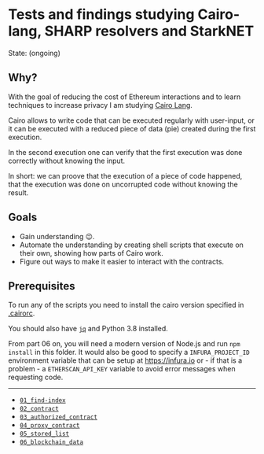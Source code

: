 # Tests and findings studying Cairo-lang, SHARP resolvers and StarkNET

State: (ongoing)

## Why?

With the goal of reducing the cost of Ethereum interactions and to
learn techniques to increase privacy I am studying [Cairo Lang](https://www.cairo-lang.org/docs/index.html).

Cairo allows to write code that can be executed regularly with user-input,
or it can be executed with a reduced piece of data (pie) created during the first execution.

In the second execution one can verify that the first execution was done correctly
without knowing the input.

In short: we can proove that the execution of a piece of code happened, that the execution
was done on uncorrupted code without knowing the result.

## Goals

- Gain understanding :wink:.
- Automate the understanding by creating shell scripts that execute on their own, showing how parts of Cairo work.
- Figure out ways to make it easier to interact with the contracts.

## Prerequisites

To run any of the scripts you need to install the cairo version specified in [.cairorc](./.cairorc).

You should also have [`jq`](https://stedolan.github.io/jq/) and Python 3.8 installed.

From part 06 on, you will need a modern version of Node.js and run `npm install` in this folder.  It would also be good to specify a `INFURA_PROJECT_ID` environment variable that can be setup at https://infura.io or - if that is a problem - a `ETHERSCAN_API_KEY` variable to avoid error messages when requesting code.

---

- [`01_find-index`](./01_find-index/Readme.md)
- [`02_contract`](./02_contract/Readme.md)
- [`03_authorized_contract`](./03_authorized_contract/Readme.md)
- [`04_proxy_contract`](./04_proxy_contract/Readme.md)
- [`05_stored_list`](./05_stored_list/Readme.md)
- [`06_blockchain_data`](./06_blockchain_data/Readme.md)
